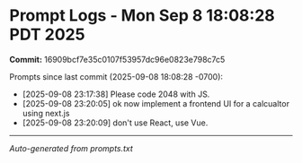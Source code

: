 # Prompt Logs - Mon Sep  8 18:08:28 PDT 2025
**Commit:** 16909bcf7e35c0107f53957dc96e0823e798c7c5

Prompts since last commit (2025-09-08 18:08:28 -0700):

- [2025-09-08 23:17:38] Please code 2048 with JS.
- [2025-09-08 23:20:05] ok now implement a frontend UI for a calcualtor using next.js
- [2025-09-08 23:20:09] don't use React, use Vue.

---
*Auto-generated from prompts.txt*

